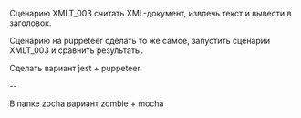 Сценарию XMLT_003 считать XML-документ, извлечь текст и вывести в заголовок.

Сценарию на puppeteer сделать то же самое, запустить сценарий XMLT_003 и сравнить результаты.

Сделать вариант jest + puppeteer

--

В папке zocha вариант zombie + mocha
